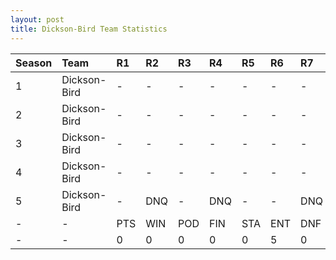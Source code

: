 ```yaml
---
layout: post 
title: Dickson-Bird Team Statistics
--- 
```


| Season   | Team         | R1   | R2   | R3   | R4   | R5   | R6   | R7   | R8   | R9   | R10   | R11   | R12   | Pts   | Pos   |
|:---------|:-------------|:-----|:-----|:-----|:-----|:-----|:-----|:-----|:-----|:-----|:------|:------|:------|:------|:------|
| 1        | Dickson-Bird | -    | -    | -    | -    | -    | -    | -    | -    | -    | -     | -     | -     | -     | -     |
| 2        | Dickson-Bird | -    | -    | -    | -    | -    | -    | -    | -    | -    | -     | -     | -     | -     | -     |
| 3        | Dickson-Bird | -    | -    | -    | -    | -    | -    | -    | -    | -    | -     | -     | -     | -     | -     |
| 4        | Dickson-Bird | -    | -    | -    | -    | -    | -    | -    | -    | -    | -     | -     | -     | -     | -     |
| 5        | Dickson-Bird | -    | DNQ  | -    | DNQ  | -    | -    | DNQ  | -    | DNQ  | DNQ   | -     | -     | 0     | 24    |
| -        | -            | PTS  | WIN  | POD  | FIN  | STA  | ENT  | DNF  | SOP  | DNQ  | %Fin  | PPR   | BST   | CHA   | RNK   |
| -        | -            | 0    | 0    | 0    | 0    | 0    | 5    | 0    | 7    | 5    | -     | 0     | 0     | 0     | 34    |